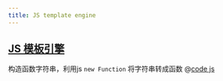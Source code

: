 ```yaml
---
title: JS template engine
---
```

## [JS 模板引擎](https://krasimirtsonev.com/blog/article/Javascript-template-engine-in-just-20-line)
构造函数字符串，利用js `new Function` 将字符串转成函数
@[code js](../_code/js_practice/JSTemplateEngine.js)
